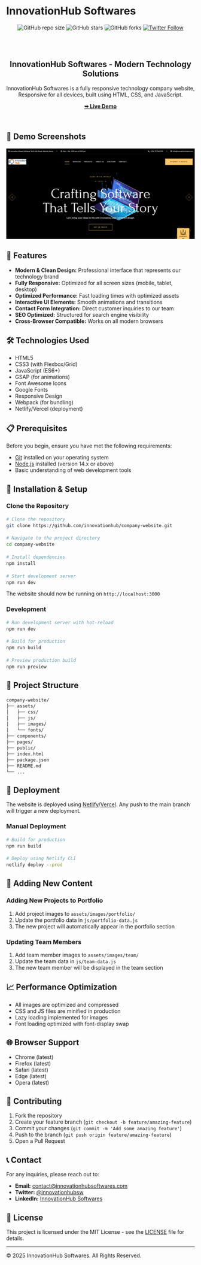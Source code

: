 # InnovationHub Softwares

<div align="center">
  
  ![GitHub repo size](https://img.shields.io/github/repo-size/innovationhub/company-website)
  ![GitHub stars](https://img.shields.io/github/stars/innovationhub/company-website?style=social)
  ![GitHub forks](https://img.shields.io/github/forks/innovationhub/company-website?style=social)
  [![Twitter Follow](https://img.shields.io/twitter/follow/innovationhubsw?style=social)](https://twitter.com/intent/follow?screen_name=innovationhubsw)

  <br />
  <br />

  <h2 align="center">InnovationHub Softwares - Modern Technology Solutions</h2>

  InnovationHub Softwares is a fully responsive technology company website, <br />Responsive for all devices, built using HTML, CSS, and JavaScript.

  <a href="https://innovationhubsoftwares.com"><strong>➥ Live Demo</strong></a>

</div>

<br />

## 📸 Demo Screenshots

![InnovationHub Homepage](./static/assets/images/index.PNG)


## 🚀 Features

- **Modern & Clean Design:** Professional interface that represents our technology brand
- **Fully Responsive:** Optimized for all screen sizes (mobile, tablet, desktop)
- **Optimized Performance:** Fast loading times with optimized assets
- **Interactive UI Elements:** Smooth animations and transitions
- **Contact Form Integration:** Direct customer inquiries to our team
- **SEO Optimized:** Structured for search engine visibility
- **Cross-Browser Compatible:** Works on all modern browsers

## 🛠️ Technologies Used

- HTML5
- CSS3 (with Flexbox/Grid)
- JavaScript (ES6+)
- GSAP (for animations)
- Font Awesome Icons
- Google Fonts
- Responsive Design
- Webpack (for bundling)
- Netlify/Vercel (deployment)

## 📋 Prerequisites

Before you begin, ensure you have met the following requirements:

* [Git](https://git-scm.com/downloads "Download Git") installed on your operating system
* [Node.js](https://nodejs.org/en/download/) installed (version 14.x or above)
* Basic understanding of web development tools

## 🔧 Installation & Setup

### Clone the Repository

```bash
# Clone the repository
git clone https://github.com/innovationhub/company-website.git

# Navigate to the project directory
cd company-website

# Install dependencies
npm install

# Start development server
npm run dev
```

The website should now be running on `http://localhost:3000`

### Development

```bash
# Run development server with hot-reload
npm run dev

# Build for production
npm run build

# Preview production build
npm run preview
```

## 📁 Project Structure

```
company-website/
├── assets/
│   ├── css/
│   ├── js/
│   ├── images/
│   └── fonts/
├── components/
├── pages/
├── public/
├── index.html
├── package.json
├── README.md
└── ...
```

## 🚀 Deployment

The website is deployed using [Netlify](https://www.netlify.com/)/[Vercel](https://vercel.com/). Any push to the main branch will trigger a new deployment.

### Manual Deployment

```bash
# Build for production
npm run build

# Deploy using Netlify CLI
netlify deploy --prod
```

## 📝 Adding New Content

### Adding New Projects to Portfolio

1. Add project images to `assets/images/portfolio/`
2. Update the portfolio data in `js/portfolio-data.js`
3. The new project will automatically appear in the portfolio section

### Updating Team Members

1. Add team member images to `assets/images/team/`
2. Update the team data in `js/team-data.js`
3. The new team member will be displayed in the team section

## 📈 Performance Optimization

- All images are optimized and compressed
- CSS and JS files are minified in production
- Lazy loading implemented for images
- Font loading optimized with font-display swap

## 🌐 Browser Support

- Chrome (latest)
- Firefox (latest)
- Safari (latest)
- Edge (latest)
- Opera (latest)

## 🤝 Contributing

1. Fork the repository
2. Create your feature branch (`git checkout -b feature/amazing-feature`)
3. Commit your changes (`git commit -m 'Add some amazing feature'`)
4. Push to the branch (`git push origin feature/amazing-feature`)
5. Open a Pull Request

## 📞 Contact

For any inquiries, please reach out to:

- **Email:** contact@innovationhubsoftwares.com
- **Twitter:** [@innovationhubsw](https://twitter.com/innovationhubsw)
- **LinkedIn:** [InnovationHub Softwares](https://linkedin.com/company/innovationhub-softwares)

## 📜 License

This project is licensed under the MIT License - see the [LICENSE](LICENSE) file for details.

---

© 2025 InnovationHub Softwares. All Rights Reserved.